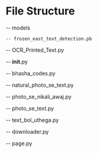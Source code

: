 # File Structure

-- models

    -- frozen_east_text_detection.pb
   
-- OCR_Printed_Text.py

-- __init__.py

-- bhasha_codes.py

-- natural_photo_se_text.py

-- photo_se_nikali_awaj.py

-- photo_se_text.py

-- text_bol_uthega.py

-- downloader.py   
   
-- page.py   

